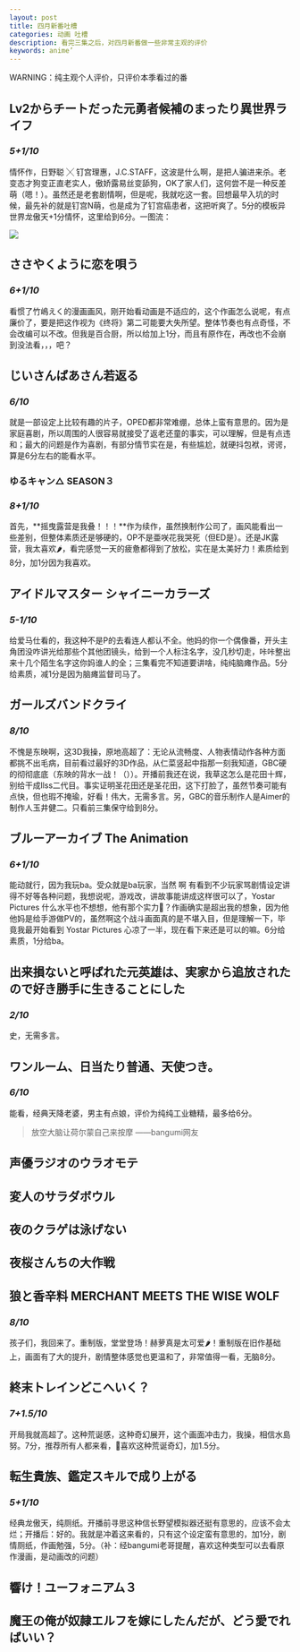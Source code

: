 ```yaml
---
layout: post
title: 四月新番吐槽
categories: 动画 吐槽
description: 看完三集之后，对四月新番做一些非常主观的评价
keywords: anime’
---
```


WARNING：纯主观个人评价，只评价本季看过的番

## Lv2からチートだった元勇者候補のまったり異世界ライフ

### *5+1/10*

情怀作，日野聪 ╳ 钉宫理惠，J.C.STAFF，这波是什么啊，是把人骗进来杀。老变态才狗变正直老实人，傲娇露易丝变舔狗，OK了家人们，这何尝不是一种反差萌（嗯！）。虽然还是老套剧情啊，但是呢，我就吃这一套。回想最早入坑的时候，最先补的就是钉宫N萌，也是成为了钉宫癌患者，这把听爽了。5分的模板异世界龙傲天+1分情怀，这里给到6分。一图流：

![](/images/posts/lv2.jpg)



## ささやくように恋を唄う

### *6+1/10*

看惯了竹嶋えく的漫画画风，刚开始看动画是不适应的，这个作画怎么说呢，有点廉价了，要是把这作视为《终将》第二可能要大失所望。整体节奏也有点奇怪，不会改编可以不改。但我是百合厨，所以给加上1分，而且有原作在，再改也不会崩到没法看，，，吧？



## じいさんばあさん若返る

### *6/10*

就是一部设定上比较有趣的片子，OPED都非常难绷，总体上蛮有意思的。因为是家庭喜剧，所以周围的人很容易就接受了返老还童的事实，可以理解，但是有点违和；最大的问题是作为喜剧，有部分情节实在是，有些尴尬，就硬抖包袱，谔谔，算是6分左右的能看水平。



### ゆるキャン△ SEASON３

### *8+1/10*

首先，**摇曳露营是我叠！！！**作为续作，虽然换制作公司了，画风能看出一些差别，但整体素质还是够硬的，OP不是亜咲花我哭死（但ED是）。还是JK露营，我太喜欢🌶，看完感觉一天的疲惫都得到了放松，实在是太美好力！素质给到8分，加1分因为我喜欢。



## アイドルマスター シャイニーカラーズ

### *5-1/10*

给爱马仕看的，我这种不是P的去看连人都认不全。他妈的你一个偶像番，开头主角团没咋讲光给那些个其他团镜头，给到一个人标注名字，没几秒切走，咔咔整出来十几个陌生名字这你妈谁人的全；三集看完不知道要讲啥，纯纯脑瘫作品。5分给素质，减1分是因为脑瘫监督司马了。



## ガールズバンドクライ

### *8/10*

不愧是东映啊，这3D我操，原地高超了：无论从流畅度、人物表情动作各种方面都挑不出毛病，目前看过最好的3D作品，从仁菜竖起中指那一刻我知道，GBC硬的彻彻底底（东映的背水一战！（））。开播前我还在说，我草这怎么是花田十辉，别给干成llss二代目。事实证明圣花田还是圣花田，这下打脸了，虽然节奏可能有点快，但也瑕不掩瑜，好看！伟大，无需多言。另，GBC的音乐制作人是Aimer的制作人玉井健二。只看前三集保守给到8分。



## ブルーアーカイブ The Animation

### *6+1/10*

能动就行，因为我玩ba。受众就是ba玩家，当然 啊 有看到不少玩家骂剧情设定讲得不好等各种问题，我想说呢，游戏改，讲故事能讲成这样很可以了，Yostar Pictures 什么水平也不想想，他有那个实力🐎？作画确实是超出我的想象，因为他他妈是给手游做PV的，虽然啊这个战斗画面真的是不堪入目，但是理解一下，毕竟我最开始看到 Yostar Pictures 心凉了一半，现在看下来还是可以的嘛。6分给素质，1分给ba。



## 出来損ないと呼ばれた元英雄は、実家から追放されたので好き勝手に生きることにした

### *2/10*

史，无需多言。



## ワンルーム、日当たり普通、天使つき。

### *6/10*

能看，经典天降老婆，男主有点娘，评价为纯纯工业糖精，最多给6分。

> 放空大脑让荷尔蒙自己来按摩     ——bangumi网友



## 声優ラジオのウラオモテ





## 変人のサラダボウル





## 夜のクラゲは泳げない





## 夜桜さんちの大作戦





## 狼と香辛料 MERCHANT MEETS THE WISE WOLF

### *8/10*

孩子们，我回来了。重制版，堂堂登场！赫萝真是太可爱🌶！重制版在旧作基础上，画面有了大的提升，剧情整体感觉也更温和了，非常值得一看，无脑8分。



## 終末トレインどこへいく？

### *7+1.5/10*

开局我就高超了。这种荒诞感，这种奇幻展开，这个画面冲击力，我操，相信水島努。7分，推荐所有人都来看，👴喜欢这种荒诞奇幻，加1.5分。



## 転生貴族、鑑定スキルで成り上がる

### *5+1/10*

经典龙傲天，纯厕纸。开播前寻思这种信长野望模拟器还挺有意思的，应该不会太烂；开播后：好的。我就是冲着这来看的，只有这个设定蛮有意思的，加1分，剧情厕纸，作画勉强，5分。（补：经bangumi老哥提醒，喜欢这种类型可以去看原作漫画，是动画改的问题）



## 響け！ユーフォニアム３





## 魔王の俺が奴隷エルフを嫁にしたんだが、どう愛でればいい？



